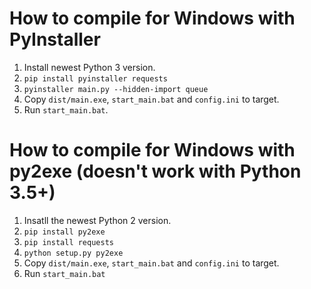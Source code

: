 # How to compile for Windows with PyInstaller

1. Install newest Python 3 version.
2. `pip install pyinstaller requests`
3. `pyinstaller main.py --hidden-import queue`
4. Copy `dist/main.exe`, `start_main.bat` and `config.ini` to target.
7. Run `start_main.bat`.

# How to compile for Windows with py2exe (doesn't work with Python 3.5+)
1. Insatll the newest Python 2 version.
2. `pip install py2exe`
3. `pip install requests`
4. `python setup.py py2exe`
5. Copy `dist/main.exe`, `start_main.bat` and `config.ini` to target.
6. Run `start_main.bat`

